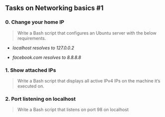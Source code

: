 ## Tasks on Networking basics #1

### 0. Change your home IP

> Write a Bash script that configures an Ubuntu server with the below requirements.

* *localhost resolves to 127.0.0.2*

* *facebook.com resolves to 8.8.8.8*

### 1. Show attached IPs

> Write a Bash script that displays all active IPv4 IPs on the machine it’s executed on.

### 2. Port listening on localhost

> Write a Bash script that listens on port 98 on localhost

